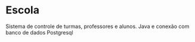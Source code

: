 # Escola
Sistema de controle de turmas, professores e alunos. Java e conexão com banco de dados Postgresql
